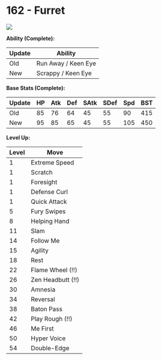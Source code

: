 # 162 - Furret
![][162]

**Ability (Complete):**

Update | Ability
---    | ---
Old    | Run Away / Keen Eye
New    | Scrappy / Keen Eye

**Base Stats (Complete):**

Update | HP | Atk | Def | SAtk | SDef | Spd | BST
---    | ---| --- | --- | ---  | ---  | --- | ---
Old    | 85 |  76 |  64 |  45  |  55  |  90  |  415
New    | 95 |  85 |  65 |  45  |  55  |  105  |  450

**Level Up:**

Level | Move
---   | ---
  1   | Extreme Speed
  1   | Scratch
  1   | Foresight
  1   | Defense Curl
  1   | Quick Attack
  5   | Fury Swipes
  8   | Helping Hand
 11   | Slam
 14   | Follow Me
 15   | Agility
 18   | Rest
 22   | Flame Wheel (!!)
 26   | Zen Headbutt (!!)
 30   | Amnesia
 34   | Reversal
 38   | Baton Pass
 42   | Play Rough (!!)
 46   | Me First
 50   | Hyper Voice
 54   | Double-Edge



[162]: /img/pokemon/162.png
